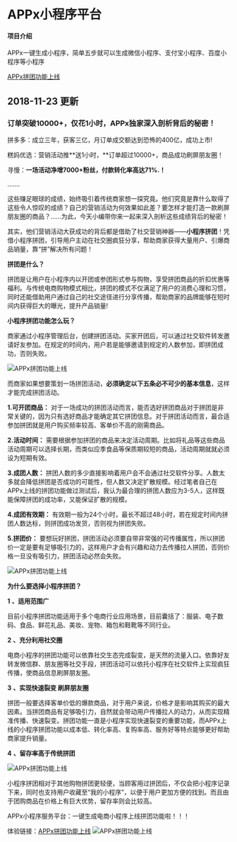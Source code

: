 # APPx小程序平台

#### 项目介绍
APPx一键生成小程序，简单五步就可以生成微信小程序、支付宝小程序、百度小程序等小程序

[APPx拼团功能上线](https://appx.dreawer.com/solutions?utm_source=jianshu.com&utm_medium=wenzhang)

## 2018-11-23 更新
### 订单突破10000+，仅花1小时，APPx独家深入剖析背后的秘密！
拼多多：成立三年，获客三亿，月订单成交额达到恐怖的400亿，成功上市!

糕妈优选：营销活动推**送1小时，**订单超过10000+，商品成功刷屏朋友圈！

寻慢：**一场活动净增7000+粉丝，**付款转化率高达71%.**！**

…….

这些赚足眼球的成绩，始终吸引着传统商家想一探究竟。他们究竟是靠什么取得了这些令人惊叹的成绩？自己的营销活动为何效果如此差？要怎样才能打造一款刷屏朋友圈的商品？……为此，今天小编带你来一起来深入剖析这些成绩背后的秘密！

其实，他们营销活动大获成功的背后都是借助了社交营销神器——**小程序拼团**！凭借小程序拼团，引导用户主动在社交圈疯狂分享，帮助商家获得大量用户、引爆商品销量，靠“拼”解决所有问题！

**拼团是什么？**

拼团是让用户在小程序内以开团或参团形式参与购物，享受拼团商品的折扣优惠等福利。与传统电商购物模式相比，拼团的模式不仅满足了用户的消费心理和习惯，同时还能借助用户通过自己的社交途径进行分享传播，帮助商家的品牌能够在短时间内获得巨大的曝光，提升产品销量!

**小程序拼团功能怎么玩？**

商家通过小程序管理后台，创建拼团活动。买家开团后，可以通过社交软件转发邀请好友参加。在规定的时间内，用户若是能够邀请到规定的人数参加，即拼团成功，否则失败。

![APPx拼团功能上线](http://upload-images.jianshu.io/upload_images/13227091-08a2fffacb0e18d0.jpg?imageMogr2/auto-orient/strip%7CimageView2/2/w/1240)


而商家如果想要策划一场拼团活动，**必须确定以下五条必不可少的基本信息**，这样才能完成拼团活动。

**1.可开团商品：** 对于一场成功的拼团活动而言，能否选好拼团商品对于拼团是非常关键的，因为只有选好商品才能确定其它拼团信息。对于拼团活动而言，最合适参加拼团就是用户购买频率较高、客单价不高的刚需商品。

**2.活动时间：** 需要根据参加拼团的商品来决定活动周期。比如将礼品等这些商品活动周期可以选择长期，而类似应季食品等保质期较短的商品，活动周期就就必须设为短期有效。

**3.成团人数：** 拼团人数的多少直接影响着用户会不会通过社交软件分享。人数太多就会降低拼团是否成功的可能性，但人数又决定扩散规模。经过笔者自己在APPx上线的拼团功能做过测试后，我认为最合理的拼团人数应为3-5人，这样既能保障拼团的成功率，又能保证扩散的规模。

**4.成团有效期：** 有效期一般为24个小时，最长不超过48小时，若在规定时间内拼团人数达标，则拼团成功发货，否则视为拼团失败。

**5.拼团价：** 要想玩好拼团，拼团活动必须要自带非常强的可传播属性，所以拼团价一定是要有足够吸引力的，这样用户才会有兴趣和动力去传播拉人拼团，否则价格一旦没有吸引力，拼团活动必然会失败。

![APPx拼团功能上线](http://upload-images.jianshu.io/upload_images/13227091-0bf0417c42f52f57.jpg?imageMogr2/auto-orient/strip%7CimageView2/2/w/1240)


**为什么要选择小程序拼团？**

**1** **、适用范围广**

目前小程序拼团功能适用于多个电商行业应用场景，目前囊括了：服装、电子数码、食品、鲜花礼品、美妆、宠物、箱包和鞋靴等不同行业。

**2** **、充分利用社交圈**

电商小程序的拼团功能可以依靠社交生态完成裂变，是天然的流量入口。依靠好友转发微信群、朋友圈等社交手段，拼团活动可以依托小程序在社交软件上实现疯狂传播，使商品信息刷屏朋友圈。

**3** **、实现快速裂变 刷屏朋友圈**

拼团一般要选择客单价低的爆款商品，对于用户来说，价格才是影响其购买的最大因素。当拼团商品有足够吸引力，自然就会带动用户传播拉人的动力，从而实现精准传播、快速裂变。拼团功能一直是小程序实现快速裂变的重要功能，而APPx上线的小程序拼团功能以成本低、转化率高、复购率高、服务好等特点能够更好帮助商家提升销量。

**4** **、留存率高于传统拼团**

![APPx拼团功能上线](http://upload-images.jianshu.io/upload_images/13227091-d44cd03787b261e1.jpg?imageMogr2/auto-orient/strip%7CimageView2/2/w/1240)


小程序拼团相对于其他购物拼团更轻便，当顾客用过拼团后，不仅会把小程序记录下来，同时也支持用户收藏至“我的小程序”，以便于用户更加方便的找到。而且由于团购商品在价格上有巨大优势，留存率则会比较高。

APPx小程序服务平台：一键生成电商小程序上线拼团功能啦！！！

体验链接：[APPx拼团功能上线](https://appx.dreawer.com/solutions?utm_source=jianshu.com&utm_medium=wenzhang)
![APPx拼团功能上线](https://images.gitee.com/uploads/images/2018/1126/110213_e68e64fc_1359524.jpeg "图层6.jpg")
